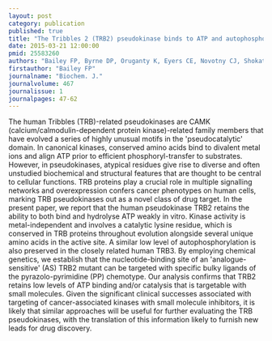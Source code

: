 ```yaml
---
layout: post
category: publication
published: true
title: "The Tribbles 2 (TRB2) pseudokinase binds to ATP and autophosphorylates in a metal-independent manner."
date: 2015-03-21 12:00:00
pmid: 25583260
authors: "Bailey FP, Byrne DP, Oruganty K, Eyers CE, Novotny CJ, Shokat KM, Kannan N, Eyers PA"
firstauthor: "Bailey FP"
journalname: "Biochem. J."
journalvolume: 467
journalissue: 1
journalpages: 47-62
---
```


The human Tribbles (TRB)-related pseudokinases are CAMK (calcium/calmodulin-dependent protein kinase)-related family members that have evolved a series of highly unusual motifs in the 'pseudocatalytic' domain. In canonical kinases, conserved amino acids bind to divalent metal ions and align ATP prior to efficient phosphoryl-transfer to substrates. However, in pseudokinases, atypical residues give rise to diverse and often unstudied biochemical and structural features that are thought to be central to cellular functions. TRB proteins play a crucial role in multiple signalling networks and overexpression confers cancer phenotypes on human cells, marking TRB pseudokinases out as a novel class of drug target. In the present paper, we report that the human pseudokinase TRB2 retains the ability to both bind and hydrolyse ATP weakly in vitro. Kinase activity is metal-independent and involves a catalytic lysine residue, which is conserved in TRB proteins throughout evolution alongside several unique amino acids in the active site. A similar low level of autophosphorylation is also preserved in the closely related human TRB3. By employing chemical genetics, we establish that the nucleotide-binding site of an 'analogue-sensitive' (AS) TRB2 mutant can be targeted with specific bulky ligands of the pyrazolo-pyrimidine (PP) chemotype. Our analysis confirms that TRB2 retains low levels of ATP binding and/or catalysis that is targetable with small molecules. Given the significant clinical successes associated with targeting of cancer-associated kinases with small molecule inhibitors, it is likely that similar approaches will be useful for further evaluating the TRB pseudokinases, with the translation of this information likely to furnish new leads for drug discovery.

